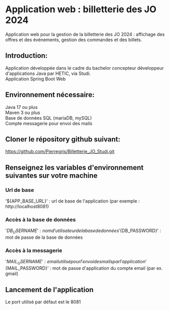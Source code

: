 # Application web : billetterie des JO 2024
Application web pour la gestion de la billetterie des JO 2024 : affichage des offres et des événements, gestion des commandes et des billets.  

## Introduction:
Application développée dans le cadre du bachelor concepteur développeur d'applications Java par HETIC, via Studi.  
Application Spring Boot Web

## Environnement nécessaire:
Java 17 ou plus  
Maven 3 ou plus  
Base de données SQL (mariaDB, mySQL)  
Compte messagerie pour envoi des mails  

## Cloner le répository github suivant:
https://github.com/Pierregris/Billetterie_JO_Studi.git

## Renseignez les variables d'environnement suivantes sur votre machine
### Url de base
'${APP_BASE_URL}' : url de base de l'application (par exemple : http://localhost8081)

### Accès à la base de données
'${DB_USERNAME}' : nom d'utilisateur de la base de données  
'${DB_PASSWORD}' : mot de passe de la base de données

### Accès à la messagerie
'${MAIL_USERNAME}' : email utilisé pour l'envoi des mails par l'application  
'${MAIL_PASSWORD}' : mot de passe d'application du compte email (par ex. gmail)  

## Lancement de l'application
Le port utilisé par défaut est le 8081

